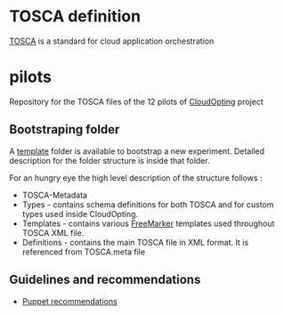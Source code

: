 # TOSCA definition

[TOSCA](https://www.oasis-open.org/committees/tosca/) is a standard for cloud application orchestration


# pilots

Repository for the TOSCA files of the 12 pilots of [CloudOpting](http://www.cloudopting.eu/) project


## Bootstraping folder

A [template](https://github.com/CloudOpting/pilots/tree/master/template) folder is available to bootstrap a new experiment. Detailed description for the folder structure is inside that folder.

For an hungry eye the high level description of the structure follows :
 - TOSCA-Metadata
 - Types - contains schema definitions for both TOSCA and for custom types used inside CloudOpting.
 - Templates - contains various [FreeMarker](http://freemarker.org/) templates used throughout TOSCA XML file.
 - Definitions - contains the main TOSCA file in XML format. It is referenced from TOSCA.meta file

## Guidelines and recommendations

- [Puppet recommendations](documentation/puppet.md)
